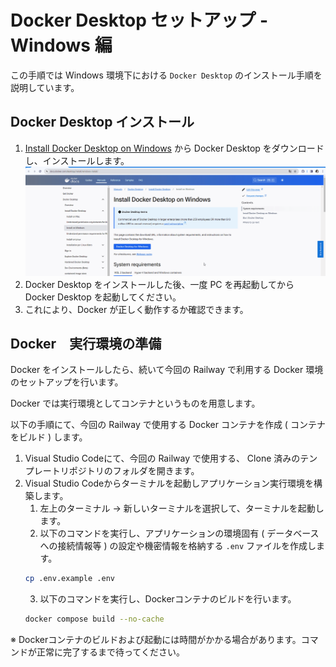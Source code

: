 # Docker Desktop セットアップ - Windows 編

この手順では Windows 環境下における `Docker Desktop` のインストール手順を説明しています。

## Docker Desktop インストール
1. [Install Docker Desktop on Windows](https://docs.docker.com/desktop/install/windows-install/) から Docker Desktop をダウンロードし、インストールします。
    ![Docker Desktopをインストール](../../images/install-docker-desktop.gif)
2. Docker Desktop をインストールした後、一度 PC を再起動してから Docker Desktop を起動してください。
3. これにより、Docker が正しく動作するか確認できます。

## Docker　実行環境の準備
Docker をインストールしたら、続いて今回の Railway で利用する Docker 環境のセットアップを行います。

Docker では実行環境としてコンテナというものを用意します。

以下の手順にて、今回の Railway で使用する Docker コンテナを作成 ( コンテナをビルド ) します。

1.  Visual Studio Codeにて、今回の Railway で使用する、 Clone 済みのテンプレートリポジトリのフォルダを開きます。
2.  Visual Studio Codeからターミナルを起動しアプリケーション実行環境を構築します。
    1. 左上のターミナル -> 新しいターミナルを選択して、ターミナルを起動します。
    2. 以下のコマンドを実行し、アプリケーションの環境固有 ( データベースへの接続情報等 ) の設定や機密情報を格納する `.env` ファイルを作成します。
    ```bash
    cp .env.example .env
    ```
    3. 以下のコマンドを実行し、Dockerコンテナのビルドを行います。
    ```bash
    docker compose build --no-cache
    ```
   ※ Dockerコンテナのビルドおよび起動には時間がかかる場合があります。コマンドが正常に完了するまで待ってください。
